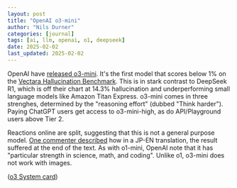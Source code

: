 ```yaml
---
layout: post
title: "OpenAI o3-mini"
author: "Nils Durner"
categories: [journal]
tags: [ai, llm, openai, o1, deepseek]
date: 2025-02-02
last_updated: 2025-02-02
---
```


OpenAI have [released o3-mini](https://openai.com/index/openai-o3-mini/). It's the first model that scores below 1% on the [Vectara Hallucination Benchmark](https://github.com/vectara/hallucination-leaderboard/). This is in stark contrast to DeepSeek R1, which is off their chart at 14.3% hallucination and underperforming small language models like Amazon Titan Express.
o3-mini comes in three strenghes, determined by the "reasoning effort" (dubbed "Think harder"). Paying ChatGPT users get access to o3-mini-high, as do API/Playground users above Tier 2.

Reactions online are split, suggesting that this is not a general purpose model. [One commenter described](https://news.ycombinator.com/item?id=42894215) how in a JP-EN translation, the result suffered at the end of the text. As with o1-mini, OpenAI note that it has "particular strength in science, math, and coding". Unlike o1, o3-mini does not work with images.

([o3 System card](https://cdn.openai.com/o3-mini-system-card.pdf))